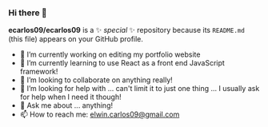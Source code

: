 ### Hi there 👋

**ecarlos09/ecarlos09** is a ✨ _special_ ✨ repository because its `README.md` (this file) appears on your GitHub profile.

- 🔭 I’m currently working on editing my portfolio website
- 🌱 I’m currently learning to use React as a front end JavaScript framework!
- 👯 I’m looking to collaborate on anything really!
- 🤔 I’m looking for help with ... can't limit it to just one thing ... I usually ask for help when I need it though!
- 💬 Ask me about ... anything!
- 📫 How to reach me: elwin.carlos09@gmail.com

